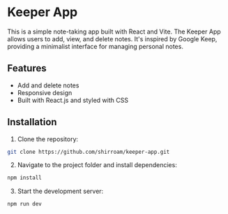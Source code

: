 # Keeper App

This is a simple note-taking app built with React and Vite. The Keeper App allows users to add, view, and delete notes. It's inspired by Google Keep, providing a minimalist interface for managing personal notes.

## Features

- Add and delete notes
- Responsive design
- Built with React.js and styled with CSS

## Installation

1. Clone the repository:

```bash
git clone https://github.com/shirroam/keeper-app.git
```

2. Navigate to the project folder and install dependencies:

```bash
npm install
```

3. Start the development server:

```bash
npm run dev
```
